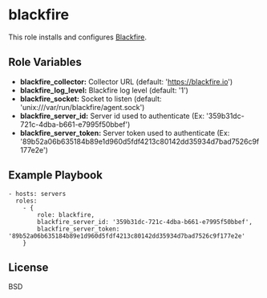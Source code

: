 blackfire
=========

This role installs and configures [Blackfire](https://blackfire.io/).

Role Variables
--------------

* **blackfire_collector:** Collector URL (default: 'https://blackfire.io')
* **blackfire_log_level:** Blackfire log level (default: '1')
* **blackfire_socket:** Socket to listen (default: 'unix:///var/run/blackfire/agent.sock')
* **blackfire_server_id:** Server id used to authenticate (Ex: '359b31dc-721c-4dba-b661-e7995f50bbef')
* **blackfire_server_token:** Server token used to authenticate (Ex: '89b52a06b635184b89e1d960d5fdf4213c80142dd35934d7bad7526c9f177e2e')

Example Playbook
----------------

    - hosts: servers
      roles:
        - { 
            role: blackfire,
            blackfire_server_id: '359b31dc-721c-4dba-b661-e7995f50bbef',
            blackfire_server_token: '89b52a06b635184b89e1d960d5fdf4213c80142dd35934d7bad7526c9f177e2e'
        }

License
-------

BSD
